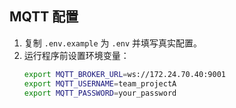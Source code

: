 ## MQTT 配置
1. 复制 `.env.example` 为 `.env` 并填写真实配置。
2. 运行程序前设置环境变量：
   ```bash
   export MQTT_BROKER_URL=ws://172.24.70.40:9001
   export MQTT_USERNAME=team_projectA
   export MQTT_PASSWORD=your_password
